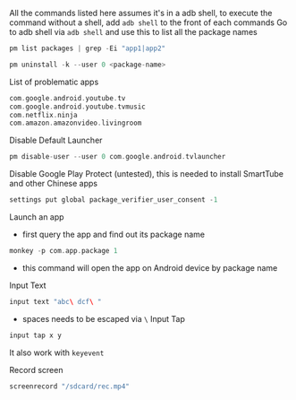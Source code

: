 All the commands listed here assumes it's in a adb shell, to execute the command without a shell, add `adb shell` to the front of each commands
Go to adb shell via `adb shell` and use this to list all the package names
```c
pm list packages | grep -Ei "app1|app2"
```
```c
pm uninstall -k --user 0 <package-name>
```

List of problematic apps
```c
com.google.android.youtube.tv
com.google.android.youtube.tvmusic
com.netflix.ninja
com.amazon.amazonvideo.livingroom
```

Disable Default Launcher
```c
pm disable-user --user 0 com.google.android.tvlauncher
```

Disable Google Play Protect (untested), this is needed to install SmartTube and other Chinese apps
```c
settings put global package_verifier_user_consent -1
```

Launch an app
- first query the app and find out its package name
```c
monkey -p com.app.package 1
```
- this command will open the app on Android device by package name

Input Text
```c
input text "abc\ dcf\ "
```
- spaces needs to be escaped via `\`
Input Tap
```c
input tap x y
```
It also work with `keyevent`

Record screen
```c
screenrecord "/sdcard/rec.mp4"
```